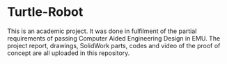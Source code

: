 # Turtle-Robot
This is an academic project. It was done in fulfilment of the partial requirements of passing Computer Aided Engineering Design in EMU.
The project report, drawings, SolidWork parts, codes and video of the proof of concept are all uploaded in this repository.
